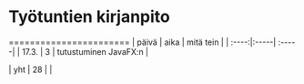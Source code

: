 # Työtuntien kirjanpito
=======================
| päivä | aika | mitä tein  |
| :----:|:-----| :-----|
| 17.3. | 3    | tutustuminen JavaFX:n |

| yht   | 28   | | 
